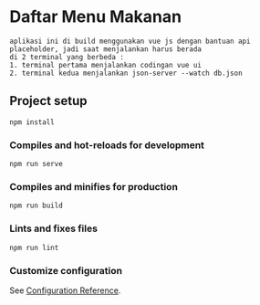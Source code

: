 # Daftar Menu Makanan
```
aplikasi ini di build menggunakan vue js dengan bantuan api placeholder, jadi saat menjalankan harus berada 
di 2 terminal yang berbeda :
1. terminal pertama menjalankan codingan vue ui
2. terminal kedua menjalankan json-server --watch db.json

```

## Project setup
```
npm install
```

### Compiles and hot-reloads for development
```
npm run serve
```

### Compiles and minifies for production
```
npm run build
```

### Lints and fixes files
```
npm run lint
```

### Customize configuration
See [Configuration Reference](https://cli.vuejs.org/config/).
